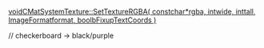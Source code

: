 [voidCMatSystemTexture::SetTextureRGBA( constchar*rgba, intwide, inttall, ImageFormatformat, boolbFixupTextCoords )]([https://vscode.dev/github.com/lua9520/source-engine-2018-hl2_src/blob/3bf9df6b2785fa6d951086978a3e66f49427166a/vguimatsurface/TextureDictionary.cpp#L405]())

// checkerboard -> black/purple
